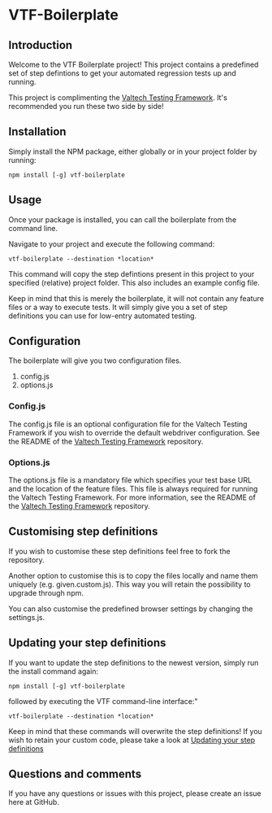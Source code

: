 # VTF-Boilerplate

## Introduction
Welcome to the VTF Boilerplate project!
This project contains a predefined set of step defintions to get your automated regression tests up and running.

This project is complimenting the [Valtech Testing Framework]("https://github.com/Physer/Valtech-Testing-Framework"). It's recommended you run these two side by side!

## Installation
Simply install the NPM package, either globally or in your project folder by running:
```
npm install [-g] vtf-boilerplate
```

## Usage
Once your package is installed, you can call the boilerplate from the command line.

Navigate to your project and execute the following command:
```
vtf-boilerplate --destination *location*
```

This command will copy the step defintions present in this project to your specified (relative) project folder. This also includes an example config file.

Keep in mind that this is merely the boilerplate, it will not contain any feature files or a way to execute tests. It will simply give you a set of step definitions you can use for low-entry automated testing.

## Configuration
The boilerplate will give you two configuration files.

1. config.js
2. options.js

### Config.js
The config.js file is an optional configuration file for the Valtech Testing Framework if you wish to override the default webdriver configuration. See the README of the [Valtech Testing Framework]("https://github.com/Physer/Valtech-Testing-Framework") repository.

### Options.js
The options.js file is a mandatory file which specifies your test base URL and the location of the feature files. This file is always required for running the Valtech Testing Framework. For more information, see the README of the [Valtech Testing Framework]("https://github.com/Physer/Valtech-Testing-Framework") repository.

## Customising step definitions
If you wish to customise these step definitions feel free to fork the repository.

Another option to customise this is to copy the files locally and name them uniquely (e.g. given.custom.js). This way you will retain the possibility to upgrade through npm.

You can also customise the predefined browser settings by changing the settings.js.

## Updating your step definitions
If you want to update the step definitions to the newest version, simply run the install command again:
```
npm install [-g] vtf-boilerplate
```
followed by executing the VTF command-line interface:"
```
vtf-boilerplate --destination *location*
```

Keep in mind that these commands will overwrite the step definitions! If you wish to retain your custom code, please take a look at [Updating your step definitions](#updating-your-step-defitions)

## Questions and comments
If you have any questions or issues with this project, please create an issue here at GitHub.